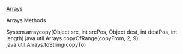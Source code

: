 [Arrays](https://docs.oracle.com/javase/tutorial/java/nutsandbolts/arrays.html)

Arrays Methods

System.arraycopy(Object src, int srcPos, Object dest, int destPos, int length)
java.util.Arrays.copyOfRange(copyFrom, 2, 9);
java.util.Arrays.toString(copyTo)
